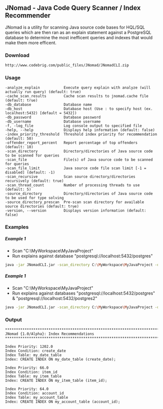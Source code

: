 ## JNomad - Java Code Query Scanner / Index Recommender

JNomad is a utility for scanning Java source code bases for HQL/SQL queries which are then ran as an explain statement against a PostgreSQL database to determine the most inefficent queries and indexes that would make them more efficent.

### Download
```sh
http://www.codebrig.com/public_files/JNomad/JNomadCLI.zip
```


### Usage
```
-analyze_explain           Execute query explain with analyze (will actually run query) (default: true)
-cache_scan_results        Cache scan results to jnomad.cache file (default: true)
-db_database               Database name
-db_host                   Database host (Use : to specify host (ex. localhost:5432) [default = 5432])
-db_password               Database password
-db_username               Database username
-f, -log_file              Log console output to specified file
-help, --help              Displays help information (default: false)
-index_priority_threshold  Threshold index priority for recommendation (default: 50)
-offender_report_percent   Report percentage of top offenders (default: 10)
-scan_directory            Directory/directories of Java source code to be scanned for queries
-scan_file                 File(s) of Java source code to be scanned for queries
-scan_file_limit           Java source code file scan limit [-1 = disabled] (default: -1)
-scan_recursive            Scan source directory/directories recursively (default: true)
-scan_thread_count         Number of processing threads to use (default: 5)
-source_directory          Directory/directories of Java source code to be used for type solving
-source_directory_prescan  Pre-scan scan directory for available source directories (default: true)
-version, --version        Displays version information (default: false)
```

### Examples

##### Example 1
- Scan "C:\MyWorkspace\MyJavaProject"
- Run explains against database "postgresql://localhost:5432/postgres"
```sh
java -jar JNomadCLI.jar -scan_directory C:\MyWorkspace\MyJavaProject -db_host localhost -db_username postgres -db_password postgres -db_database postgres
```
##### Example 1
- Scan "C:\MyWorkspace\MyJavaProject"
- Run explains against databases "postgresql://localhost:5432/postgres" & "postgresql://localhost:5432/postgres2"
```sh
java -jar JNomadCLI.jar -scan_directory C:\MyWorkspace\MyJavaProject -db_host localhost -db_username postgres -db_password postgres -db_database postgres -db_host localhost -db_username postgres -db_password postgres -db_database postgres2
```

### Output
```
****************************************************************************************************
JNomad {1.0/Alpha}: Index Recommendations
****************************************************************************************************

Index Priority: 1202.0
Index Condition: create_date
Index Table: my_date_table
Index: CREATE INDEX ON my_date_table (create_date);

Index Priority: 66.0
Index Condition: item_id
Index Table: my_item_table
Index: CREATE INDEX ON my_item_table (item_id);

Index Priority: 64.0
Index Condition: account_id
Index Table: my_account_table
Index: CREATE INDEX ON my_account_table (account_id);
```
